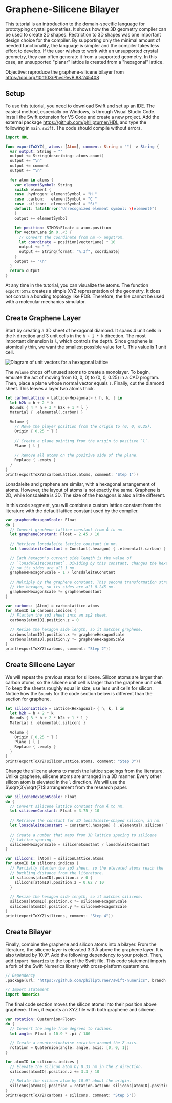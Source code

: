 # Graphene-Silicene Bilayer

This tutorial is an introduction to the domain-specific language for
prototyping crystal geometries. It shows how the 3D geometry compiler can
be used to create 2D shapes. Restriction to 3D shapes was one important design 
choice for the compiler. By supporting only the minimal amount of needed
functionality, the language is simpler and the compiler takes less effort to
develop. If the user wishes to work with an unsupported crystal geometry, they
can often generate it from a supported geometry. In this case, an unsupported 
"planar" lattice is created from a "hexagonal" lattice.

Objective: reproduce the graphene-silicene bilayer from https://doi.org/10.1103/PhysRevB.88.245408

## Setup

To use this tutorial, you need to download Swift and set up an IDE. The
easiest method, especially on Windows, is through Visual Studio Code.
Install the Swift extension for VS Code and create a new project.
Add the external package https://github.com/philipturner/HDL and type the
following in `main.swift`. The code should compile without errors.

```swift
import HDL

func exportToXYZ(_ atoms: [Atom], comment: String = "") -> String {
  var output: String = ""
  output += String(describing: atoms.count)
  output += "\n"
  output += comment
  output += "\n"
  
  for atom in atoms {
    var elementSymbol: String
    switch element {
    case .hydrogen: elementSymbol = "H "
    case .carbon:   elementSymbol = "C "
    case .silicon:  elementSymbol = "Si"
    default: fatalError("Unrecognized element symbol: \(element)")
    }
    output += elementSymbol
    
    let position: SIMD3<Float> = atom.position
    for vectorLane in 0..<3 {
      // Convert the coordinate from nm -> angstrom.
      let coordinate = position[vectorLane] * 10
      output += " "
      output += String(format: "%.3f", coordinate)
    }
    output += "\n"
  }
  return output
}
```

At any time in the tutorial, you can visualize the atoms. The function
`exportToXYZ` creates a simple XYZ representation of the geometry. It
does not contain a bonding topology like PDB. Therefore, the file cannot
be used with a molecular mechanics simulator.

## Create Graphene Layer

Start by creating a 3D sheet of hexagonal diamond. It spans 4 unit cells
in the `h` direction and 3 unit cells in the `h + 2 * k` direction. The
most important dimension is `l`, which controls the depth. Since graphene
is atomically thin, we want the smallest possible value for `l`. This
value is 1 unit cell.

![Diagram of unit vectors for a hexagonal lattice](./HexagonalLatticeVectors.png)

The `Volume` chops off unused atoms to create a monolayer. To begin,
emulate the act of moving from (0, 0, 0) to (0, 0, 0.25) in a CAD
program. Then, place a plane whose normal vector equals `l`. Finally,
cut the diamond sheet. This leaves a layer two atoms thick.

```swift
let carbonLattice = Lattice<Hexagonal> { h, k, l in
  let h2k = h + 2 * k
  Bounds { 4 * h + 3 * h2k + 1 * l }
  Material { .elemental(.carbon) }
  
  Volume {
    // Move the player position from the origin to (0, 0, 0.25).
    Origin { 0.25 * l }
    
    // Create a plane pointing from the origin to positive `l`.
    Plane { l }
    
    // Remove all atoms on the positive side of the plane.
    Replace { .empty }
  }
}
print(exportToXYZ(carbonLattice.atoms, comment: "Step 1"))
```

Lonsdaleite and graphene are similar, with a hexagonal arrangement of
atoms. However, the layout of atoms is not exactly the same. Graphene
is 2D, while lonsdaleite is 3D. The size of the hexagons is also a little
different.

In this code segment, you will combine a custom lattice constant from the
literature with the default lattice constant used by the compiler.

```swift
var grapheneHexagonScale: Float
do {
  // Convert graphene lattice constant from Å to nm.
  let grapheneConstant: Float = 2.45 / 10
  
  // Retrieve lonsdaleite lattice constant in nm.
  let lonsdaleiteConstant = Constant(.hexagon) { .elemental(.carbon) }
  
  // Each hexagon's current side length is the value of
  // `lonsdaleiteConstant`. Dividing by this constant, changes the hexagon
  // so its sides are all 1 nm.
  grapheneHexagonScale = 1 / lonsdaleiteConstant
  
  // Multiply by the graphene constant. This second transformation stretches
  // the hexagon, so its sides are all 0.245 nm.
  grapheneHexagonScale *= grapheneConstant
}

var carbons: [Atom] = carbonLattice.atoms
for atomID in carbons.indices {
  // Flatten the sp3 sheet into an sp2 sheet.
  carbons[atomID].position.z = 0
  
  // Resize the hexagon side length, so it matches graphene.
  carbons[atomID].position.x *= grapheneHexagonScale
  carbons[atomID].position.y *= grapheneHexagonScale
}
print(exportToXYZ(carbons, comment: "Step 2"))
```

## Create Silicene Layer

We will repeat the previous steps for silicene. Silicon atoms are
larger than carbon atoms, so the silicene unit cell is larger than the
graphene unit cell. To keep the sheets roughly equal in size, use less
unit cells for silicon. Notice how the `Bounds` for the code section
below is different than the section for graphene.

```swift
let siliconLattice = Lattice<Hexagonal> { h, k, l in
  let h2k = h + 2 * k
  Bounds { 3 * h + 2 * h2k + 1 * l }
  Material { .elemental(.silicon) }
  
  Volume {
    Origin { 0.25 * l }
    Plane { l }
    Replace { .empty }
  }
}
print(exportToXYZ(siliconLattice.atoms, comment: "Step 3"))
```

Change the silicene atoms to match the lattice spacings from the
literature. Unlike graphene, silicene atoms are arranged in a 3D manner.
Every other silicon atom is elevated in the `l` direction. We will use
the $\sqrt{3}/\sqrt{7}$ arrangement from the research paper.

```swift
var siliceneHexagonScale: Float
do {
  // Convert silicene lattice constant from Å to nm.
  let siliceneConstant: Float = 3.75 / 10
  
  // Retrieve the constant for 3D lonsdaleite-shaped silicon, in nm.
  let lonsdaleiteConstant = Constant(.hexagon) { .elemental(.silicon) }
  
  // Create a number that maps from 3D lattice spacing to silicene
  // lattice spacing.
  siliceneHexagonScale = siliceneConstant / lonsdaleiteConstant
}

var silicons: [Atom] = siliconLattice.atoms
for atomID in silicons.indices {
  // Partially flatten the sp3 sheet, so the elevated atoms reach the
  // buckling distance from the literature.
  if silicons[atomID].position.z > 0 {
    silicons[atomID].position.z = 0.62 / 10
  }
  
  // Resize the hexagon side length, so it matches silicene.
  silicons[atomID].position.x *= siliceneHexagonScale
  silicons[atomID].position.y *= siliceneHexagonScale
}
print(exportToXYZ(silicons, comment: "Step 4"))
```

## Create Bilayer

Finally, combine the graphene and silicon atoms into a bilayer. From the
literature, the silicene layer is elevated 3.3 Å above the graphene
layer. It is also twisted by 10.9°. Add the following dependency to your
project. Then, add `import Numerics` to the top of the Swift file. This
code statement imports a fork of the Swift Numerics library with
cross-platform quaternions.

```swift
// Dependency
.package(url: "https://github.com/philipturner/swift-numerics", branch: "Quaternions"),

// Import statement
import Numerics
```

The final code section moves the silicon atoms into their position above
graphene. Then, it exports an XYZ file with both graphene and silicene.

```swift
var rotation: Quaternion<Float>
do {
  // Convert the angle from degrees to radians.
  let angle: Float = 10.9 * .pi / 180
  
  // Create a counterclockwise rotation around the Z axis.
  rotation = Quaternion(angle: angle, axis: [0, 0, 1])
}

for atomID in silicons.indices {
  // Elevate the silicon atom by 0.33 nm in the Z direction.
  silicons[atomID].position.z += 3.3 / 10
  
  // Rotate the silicon atom by 10.9° about the origin.
  silicons[atomID].position = rotation.act(on: silicons[atomID].position)
}
print(exportToXYZ(carbons + silicons, comment: "Step 5"))
```
